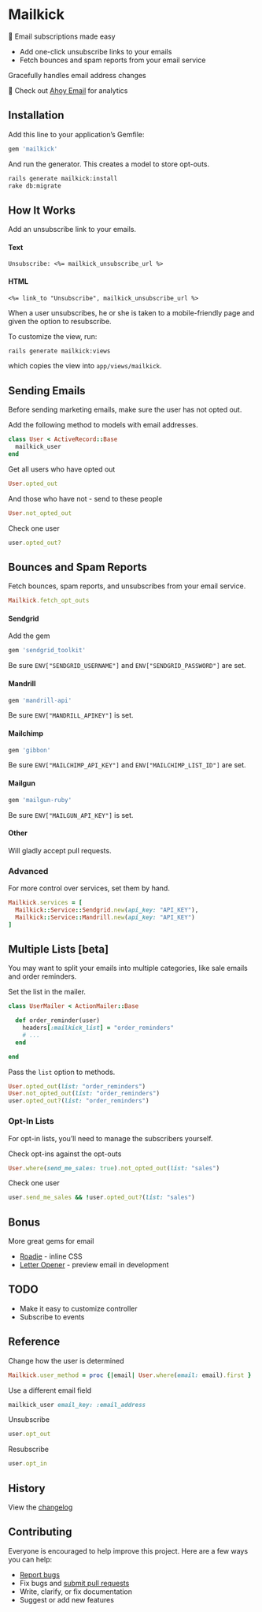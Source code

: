 # Mailkick

:bullettrain_side: Email subscriptions made easy

- Add one-click unsubscribe links to your emails
- Fetch bounces and spam reports from your email service

Gracefully handles email address changes

:postbox: Check out [Ahoy Email](https://github.com/ankane/ahoy_email) for analytics

## Installation

Add this line to your application’s Gemfile:

```ruby
gem 'mailkick'
```

And run the generator. This creates a model to store opt-outs.

```sh
rails generate mailkick:install
rake db:migrate
```

## How It Works

Add an unsubscribe link to your emails.

#### Text

```erb
Unsubscribe: <%= mailkick_unsubscribe_url %>
```

#### HTML

```erb
<%= link_to "Unsubscribe", mailkick_unsubscribe_url %>
```

When a user unsubscribes, he or she is taken to a mobile-friendly page and given the option to resubscribe.

To customize the view, run:

```sh
rails generate mailkick:views
```

which copies the view into `app/views/mailkick`.

## Sending Emails

Before sending marketing emails, make sure the user has not opted out.

Add the following method to models with email addresses.

```ruby
class User < ActiveRecord::Base
  mailkick_user
end
```

Get all users who have opted out

```ruby
User.opted_out
```

And those who have not - send to these people

```ruby
User.not_opted_out
```

Check one user

```ruby
user.opted_out?
```

## Bounces and Spam Reports

Fetch bounces, spam reports, and unsubscribes from your email service.

```ruby
Mailkick.fetch_opt_outs
```

#### Sendgrid

Add the gem

```ruby
gem 'sendgrid_toolkit'
```

Be sure `ENV["SENDGRID_USERNAME"]` and `ENV["SENDGRID_PASSWORD"]` are set.

#### Mandrill

```ruby
gem 'mandrill-api'
```

Be sure `ENV["MANDRILL_APIKEY"]` is set.

#### Mailchimp

```ruby
gem 'gibbon'
```

Be sure `ENV["MAILCHIMP_API_KEY"]` and `ENV["MAILCHIMP_LIST_ID"]` are set.

#### Mailgun

```ruby
gem 'mailgun-ruby'
```

Be sure `ENV["MAILGUN_API_KEY"]` is set.

#### Other

Will gladly accept pull requests.

### Advanced

For more control over services, set them by hand.

```ruby
Mailkick.services = [
  Mailkick::Service::Sendgrid.new(api_key: "API_KEY"),
  Mailkick::Service::Mandrill.new(api_key: "API_KEY")
]
```

## Multiple Lists [beta]

You may want to split your emails into multiple categories, like sale emails and order reminders.

Set the list in the mailer.

```ruby
class UserMailer < ActionMailer::Base

  def order_reminder(user)
    headers[:mailkick_list] = "order_reminders"
    # ...
  end

end
```

Pass the `list` option to methods.

```ruby
User.opted_out(list: "order_reminders")
User.not_opted_out(list: "order_reminders")
user.opted_out?(list: "order_reminders")
```

### Opt-In Lists

For opt-in lists, you’ll need to manage the subscribers yourself.

Check opt-ins against the opt-outs

```ruby
User.where(send_me_sales: true).not_opted_out(list: "sales")
```

Check one user

```ruby
user.send_me_sales && !user.opted_out?(list: "sales")
```

## Bonus

More great gems for email

- [Roadie](https://github.com/Mange/roadie) - inline CSS
- [Letter Opener](https://github.com/ryanb/letter_opener) - preview email in development

## TODO

- Make it easy to customize controller
- Subscribe to events

## Reference

Change how the user is determined

```ruby
Mailkick.user_method = proc {|email| User.where(email: email).first }
```

Use a different email field

```ruby
mailkick_user email_key: :email_address
```

Unsubscribe

```ruby
user.opt_out
```

Resubscribe

```ruby
user.opt_in
```

## History

View the [changelog](https://github.com/ankane/mailkick/blob/master/CHANGELOG.md)

## Contributing

Everyone is encouraged to help improve this project. Here are a few ways you can help:

- [Report bugs](https://github.com/ankane/mailkick/issues)
- Fix bugs and [submit pull requests](https://github.com/ankane/mailkick/pulls)
- Write, clarify, or fix documentation
- Suggest or add new features

